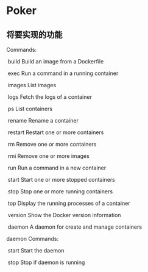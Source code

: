 # Poker

## 将要实现的功能

Commands:

​	build	Build an image from a Dockerfile

​	exec	Run a command in a running container

​	images	List images

​	logs	Fetch the logs of a container

​	ps	List containers

​	rename	Rename a container

​	restart	Restart one or more containers

​	rm	Remove one or more containers

​	rmi	Remove one or more images

​	run	Run a command in a new container

​	start	Start one or more stopped containers

​	stop	Stop one or more running containers

​	top	Display the running processes of a container

​	version	Show the Docker version information

​	daemon	A daemon for create and manage containers

daemon Commands: 

​	start	Start the daemon

​	stop	Stop if daemon is running


